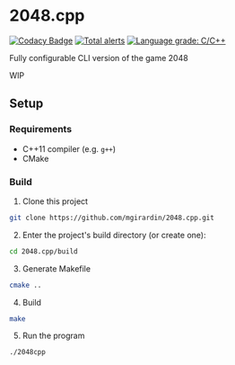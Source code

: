 # 2048.cpp
[![Codacy Badge](https://app.codacy.com/project/badge/Grade/6070e347d955450b8724bcff94c1be64)](https://www.codacy.com/manual/mgirardin/2048.cpp?utm_source=github.com&amp;utm_medium=referral&amp;utm_content=mgirardin/2048.cpp&amp;utm_campaign=Badge_Grade)
[![Total alerts](https://img.shields.io/lgtm/alerts/g/mgirardin/2048.cpp.svg?logo=lgtm&logoWidth=18)](https://lgtm.com/projects/g/mgirardin/2048.cpp/alerts/)
[![Language grade: C/C++](https://img.shields.io/lgtm/grade/cpp/g/mgirardin/2048.cpp.svg?logo=lgtm&logoWidth=18)](https://lgtm.com/projects/g/mgirardin/2048.cpp/context:cpp)

Fully configurable CLI version of the game 2048


WIP

## Setup

### Requirements

* C++11 compiler (e.g. `g++`)
* CMake

### Build

1. Clone this project
```sh
git clone https://github.com/mgirardin/2048.cpp.git
```
2. Enter the project's build directory (or create one):
```sh
cd 2048.cpp/build
```
3. Generate Makefile 
```sh
cmake ..
```
4. Build
```sh
make
```
5. Run the program
```sh
./2048cpp
```
